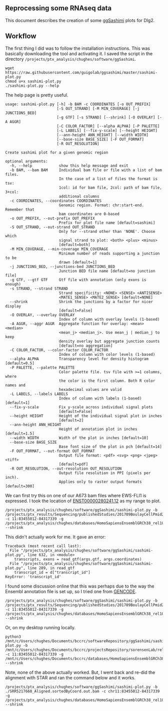 ## Reprocessing some RNAseq data

This document describes the creation of some [ggSashimi](https://github.com/guigolab/ggsashimi) plots for Dlg2.

## Workflow

The first thing I did was to follow the installation instructions. This was basically downloading the tool and activating it. I saved the script in the directory `/projects/ptx_analysis/chughes/software/ggSashimi`.

```shell
wget https://raw.githubusercontent.com/guigolab/ggsashimi/master/sashimi-plot.py
chmod u+x sashimi-plot.py
./sashimi-plot.py --help
```

The help page is pretty useful.

```
usage: sashimi-plot.py [-h] -b BAM -c COORDINATES [-o OUT_PREFIX]
                       [-S OUT_STRAND] [-M MIN_COVERAGE] [-j JUNCTIONS_BED]
                       [-g GTF] [-s STRAND] [--shrink] [-O OVERLAY] [-A AGGR]
                       [-C COLOR_FACTOR] [--alpha ALPHA] [-P PALETTE]
                       [-L LABELS] [--fix-y-scale] [--height HEIGHT]
                       [--ann-height ANN_HEIGHT] [--width WIDTH]
                       [--base-size BASE_SIZE] [-F OUT_FORMAT]
                       [-R OUT_RESOLUTION]

Create sashimi plot for a given genomic region

optional arguments:
  -h, --help            show this help message and exit
  -b BAM, --bam BAM     Individual bam file or file with a list of bam files.
                        In the case of a list of files the format is tsv:
                        1col: id for bam file, 2col: path of bam file, 3+col:
                        additional columns
  -c COORDINATES, --coordinates COORDINATES
                        Genomic region. Format: chr:start-end. Remember that
                        bam coordinates are 0-based
  -o OUT_PREFIX, --out-prefix OUT_PREFIX
                        Prefix for plot file name [default=sashimi]
  -S OUT_STRAND, --out-strand OUT_STRAND
                        Only for --strand other than 'NONE'. Choose which
                        signal strand to plot: <both> <plus> <minus>
                        [default=both]
  -M MIN_COVERAGE, --min-coverage MIN_COVERAGE
                        Minimum number of reads supporting a junction to be
                        drawn [default=1]
  -j JUNCTIONS_BED, --junctions-bed JUNCTIONS_BED
                        Junction BED file name [default=no junction file]
  -g GTF, --gtf GTF     Gtf file with annotation (only exons is enough)
  -s STRAND, --strand STRAND
                        Strand specificity: <NONE> <SENSE> <ANTISENSE>
                        <MATE1_SENSE> <MATE2_SENSE> [default=NONE]
  --shrink              Shrink the junctions by a factor for nicer display
                        [default=False]
  -O OVERLAY, --overlay OVERLAY
                        Index of column with overlay levels (1-based)
  -A AGGR, --aggr AGGR  Aggregate function for overlay: <mean> <median>
                        <mean_j> <median_j>. Use mean_j | median_j to keep
                        density overlay but aggregate junction counts
                        [default=no aggregation]
  -C COLOR_FACTOR, --color-factor COLOR_FACTOR
                        Index of column with color levels (1-based)
  --alpha ALPHA         Transparency level for density histogram [default=0.5]
  -P PALETTE, --palette PALETTE
                        Color palette file. tsv file with >=1 columns, where
                        the color is the first column. Both R color names and
                        hexadecimal values are valid
  -L LABELS, --labels LABELS
                        Index of column with labels (1-based) [default=1]
  --fix-y-scale         Fix y-scale across individual signal plots
                        [default=False]
  --height HEIGHT       Height of the individual signal plot in inches
                        [default=2]
  --ann-height ANN_HEIGHT
                        Height of annotation plot in inches [default=1.5]
  --width WIDTH         Width of the plot in inches [default=10]
  --base-size BASE_SIZE
                        Base font size of the plot in pch [default=14]
  -F OUT_FORMAT, --out-format OUT_FORMAT
                        Output file format: <pdf> <svg> <png> <jpeg> <tiff>
                        [default=pdf]
  -R OUT_RESOLUTION, --out-resolution OUT_RESOLUTION
                        Output file resolution in PPI (pixels per inch).
                        Applies only to raster output formats [default=300]

```

We can first try this on one of our A673 bam files where EWS-FLI1 is expressed. I took the location of [ENST00000280241.12](http://uswest.ensembl.org/Homo_sapiens/Transcript/Summary?db=core;g=ENSG00000150672;r=11:83455012-85627922;t=ENST00000280241) as my range to plot.

```shell
/projects/ptx_analysis/chughes/software/ggSashimi/sashimi-plot.py -b /projects/ptx_results/Sequencing/publishedStudies/201709BoulayCellPmid28844694/SRR5217668.chr11.bam -c 11:83455012-84317339 -g /projects/ptx_analysis/chughes/databases/HomoSapiensEnsemblGRCh38_rel102/Homo_sapiens.GRCh38.102.gtf --shrink
```

This didn't actually work for me. It gave an error:

```
Traceback (most recent call last):
  File "/projects/ptx_analysis/chughes/software/ggSashimi/sashimi-plot.py", line 632, in <module>
    transcripts, exons = read_gtf(args.gtf, args.coordinates)
  File "/projects/ptx_analysis/chughes/software/ggSashimi/sashimi-plot.py", line 289, in read_gtf
    transcript_id = d["transcript_id"]
KeyError: 'transcript_id'
```

I found some discussion online that this was perhaps due to the way the Ensembl annotation file is set up, so I tried one from [GENCODE](https://www.gencodegenes.org/human/).

```
/projects/ptx_analysis/chughes/software/ggSashimi/sashimi-plot.py -b /projects/ptx_results/Sequencing/publishedStudies/201709BoulayCellPmid28844694/SRR5217668.chr11.bam -c 11:83455012-84317339 -g /projects/ptx_analysis/chughes/databases/HomoSapiensEnsemblGRCh38_rel102/gencode.v36.annotation.gtf --shrink
```

Or, on my desktop running locally.

```
python3 /mnt/c/Users/chughes/Documents/bccrc/softwareRepository/ggSashimi/sashimi-plot.py -b /mnt/c/Users/chughes/Documents/bccrc/projectsRepository/sorensenLab/relatedToDlg2/sequencing20201204_ewsFli1RnaSeqBoulayDataReprocessing/SRR5217668.chr11.bam -c 11:83455012-84317339 -g /mnt/c/Users/chughes/Documents/bccrc/databases/HomoSapiensEnsemblGRCh38_rel102/gencode.v36.annotation.gtf --shrink
```

Note, none of the above actually worked. But, I went back and re-did the alignment with STAR and ran the command below and it works.

```shell
/projects/ptx_analysis/chughes/software/ggSashimi/sashimi-plot.py -b ./SRR5217668_Aligned.sortedByCoord.out.bam -c chr11:83455012-84317339 -g /projects/ptx_analysis/chughes/databases/HomoSapiensEnsemblGRCh38_rel102/Homo_sapiens.GRCh38.102.gtf --shrink
```